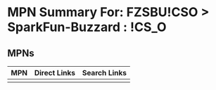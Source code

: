 



# MPN Summary For: FZSBU!CSO > SparkFun-Buzzard : !CS_O

## MPNs
  

|MPN|Direct Links|Search Links|
| :--- | :--- | :--- |
||||
